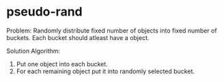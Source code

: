pseudo-rand
===========

Problem: Randomly distribute fixed number of objects into fixed number of buckets. Each bucket should atleast have a object.

Solution Algorithm:
1) Put one object into each bucket.
2) For each remaining object put it into randomly selected bucket.
